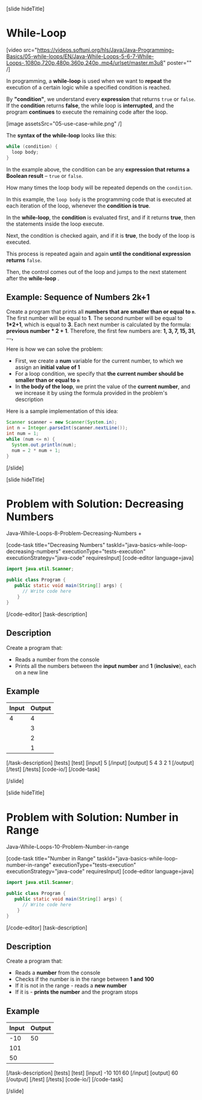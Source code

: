 [slide hideTitle]
# While-Loop

[video src="https://videos.softuni.org/hls/Java/Java-Programming-Basics/05-while-loops/EN/Java-While-Loops-5-6-7-While-Loops-,1080p,720p,480p,360p,240p,.mp4/urlset/master.m3u8" poster="" /]

In programming, a **while-loop** is used when we want to **repeat** the execution of a certain logic while a specified condition is reached. 

By **"condition"**, we understand every **expression** that returns `true` or `false`. If the **condition** returns **false**, the while loop is **interrupted**, and the program **continues** to execute the remaining code after the loop. 

[image assetsSrc="05-use-case-while.png" /]

The **syntax of the while-loop** looks like this:
```java
while (condition) {
  loop body;
}
```

In the example above, the condition can be any **expression that returns a Boolean result** – `true` or `false`. 

How many times the loop body will be repeated depends on the `condition`. 

In this example, the `loop body` is the programming code that is executed at each iteration of the loop, whenever the **condition is true**.

In the **while-loop**, the **condition** is evaluated first, and if it returns **true**, then the statements inside the loop execute.  

Next, the condition is checked again, and if it is **true**, the body of the loop is executed. 

This process is repeated again and again **until the conditional expression returns** `false`. 

Then, the control comes out of the loop and jumps to the next statement after the **while-loop** .


## Example: Sequence of Numbers 2k+1
Create a program that prints all **numbers that are smaller than or equal to `n`**. The first number will be equal to **1**. The second number will be equal to **1*2+1**, which is equal to **3**. Each next number is calculated by the formula: **previous number * 2 + 1**.
Therefore, the first few numbers are: **1, 3, 7, 15, 31, …,** 

Here is how we can solve the problem:
- First, we create a **num** variable for the current number, to which we assign an **initial value of 1**
- For a loop condition, we specify that **the current number should be smaller than or equal to `n`**
- In **the body of the loop**, we print the value of the **current number**, and we increase it by using the formula provided in the problem's description

Here is a sample implementation of this idea:
```java live
Scanner scanner = new Scanner(System.in);
int n = Integer.parseInt(scanner.nextLine());
int num = 1;
while (num <= n) {
  System.out.println(num);
  num = 2 * num + 1;
}
```
[/slide]

[slide hideTitle]
# Problem with Solution: Decreasing Numbers

Java-While-Loops-8-Problem-Decreasing-Numbers + 

[code-task title="Decreasing Numbers" taskId="java-basics-while-loop-decreasing-numbers" executionType="tests-execution" executionStrategy="java-code" requiresInput]
[code-editor language=java]
```java
import java.util.Scanner;

public class Program {
   public static void main(String[] args) {
      // Write code here
    }
}
```
[/code-editor]
[task-description]
## Description
Create a program that:

* Reads a number from the console
* Prints all the numbers between the **input number** and **1** (**inclusive**), each on a new line
## Example

| **Input** | **Output** |
| ---- | ---- |
| 4 | 4 |
|| 3 |
|| 2 |
|| 1 |

[/task-description]
[tests]
[test]
[input]
5
[/input]
[output]
5
4
3
2
1
[/output]
[/test]
[/tests]
[code-io/]
[/code-task]

[/slide]


[slide hideTitle]
# Problem with Solution: Number in Range

Java-While-Loops-10-Problem-Number-in-range

[code-task title="Number in Range" taskId="java-basics-while-loop-number-in-range" executionType="tests-execution" executionStrategy="java-code" requiresInput]
[code-editor language=java]
```java
import java.util.Scanner;

public class Program {
   public static void main(String[] args) {
      // Write code here
    }
}
```
[/code-editor]
[task-description]
## Description
Create a program that:

* Reads a **number** from the console
* Checks if the number is in the range between **1 and 100**
* If it is not in the range - reads a **new number**
* If it is - **prints the number** and the program stops

## Example

| **Input** | **Output** |
| ---- | ---- |
| -10 | 50 |
| 101 |
| 50 |

[/task-description]
[tests]
[test]
[input]
-10
101
60
[/input]
[output]
60
[/output]
[/test]
[/tests]
[code-io/]
[/code-task]

[/slide]

